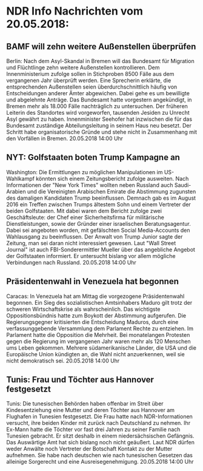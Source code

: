 # NDR Info Nachrichten vom 20.05.2018:


## BAMF will zehn weitere Außenstellen überprüfen
Berlin: Nach dem Asyl-Skandal in Bremen will das Bundesamt für Migration und Flüchtlinge zehn weitere Außenstellen kontrollieren. Dem Innenministerium zufolge sollen in Stichproben 8500 Fälle aus dem vergangenen Jahr überprüft werden. Eine Sprecherin erklärte, die entsprechenden Außenstellen seien überdurchschnittlich häufig von Entscheidungen anderer Ämter abgewichen. Dabei gehe es um bewilligte und abgelehnte Anträge. Das Bundesamt hatte vorgestern angekündigt, in Bremen mehr als 18.000 Fälle nachträglich zu untersuchen. Der früheren Leiterin des Standortes wird vorgeworfen, tausenden Jesiden zu Unrecht Asyl gewährt zu haben. Innenminister Seehofer hat inzwischen die für das Bundesamt zuständige Abteilungsleitung in seinem Haus neu besetzt. Der Schritt habe organisatorische Gründe und stehe nicht in Zusammenhang mit den Vorfällen in Bremen. 20.05.2018 14:00 Uhr 

## NYT: Golfstaaten boten Trump Kampagne an
Washington: Die Ermittlungen zu möglichen Manipulationen im US-Wahlkampf könnten sich einem Zeitungsbericht zufolge ausweiten. Nach Informationen der "New York Times" wollten neben Russland auch Saudi-Arabien und die Vereinigten Arabischen Emirate die Abstimmung zugunsten des damaligen Kandidaten Trump beeinflussen. Demnach gab es im August 2016 ein Treffen zwischen Trumps ältestem Sohn und einem Vertreter der beiden Golfstaaten. Mit dabei waren dem Bericht zufolge zwei Geschäftsleute: der Chef einer Sicherheitsfirma für militärische Dienstleistungen, sowie der Gründer einer israelischen Beratungsagentur. Dabei sei angeboten worden, mit gefälschten Social Media-Accounts den Wahlausgang zu beeinflussen. Der Anwalt von Trump Junior sagte der Zeitung, man sei daran nicht interessiert gewesen. Laut "Wall Street Journal" ist auch FBI-Sonderermittler Mueller über das angebliche Angebot der Golfstaaten informiert. Er untersucht bislang vor allem mögliche Verbindungen nach Russland. 20.05.2018 14:00 Uhr 

## Präsidentenwahl in Venezuela hat begonnen
Caracas: In Venezuela hat am Mittag die vorgezogene Präsidentenwahl begonnen. Ein Sieg des sozialistischen Amtsinhabers Maduro gilt trotz der schweren Wirtschaftskrise als wahrscheinlich. Das wichtigste Oppositionsbündnis hatte zum Boykott der Abstimmung aufgerufen. Die Regierungsgegner kritisierten die Entscheidung Maduros, durch eine verfassunggebende Versammlung dem Parlament Rechte zu entziehen. Im Parlament hatte die Opposition die Mehrheit. Bei monatelangen Protesten gegen die Regierung im vergangenen Jahr waren mehr als 120 Menschen ums Leben gekommen. Mehrere südamerikanische Länder, die USA und die Europäische Union kündigten an, die Wahl nicht anzuerkennen, weil sie nicht demokratisch sei. 20.05.2018 14:00 Uhr 

## Tunis: Frau und Töchter aus Hannover festgesetzt
Tunis: Die tunesischen Behörden haben offenbar im Streit über Kindesentziehung eine Mutter und deren Töchter aus Hannover am Flughafen in Tunesien festgesetzt. Die Frau hatte nach NDR-Informationen versucht, ihre beiden Kinder mit zurück nach Deutschland zu nehmen. Ihr Ex-Mann hatte die Töchter vor fast drei Jahren zu seiner Familie nach Tunesien gebracht. Er sitzt deshalb in einem niedersächsischen Gefängnis. Das Auswärtige Amt hat sich bislang noch nicht geäußert. Laut NDR dürfen weder Anwälte noch Vertreter der Botschaft Kontakt zu der Mutter aufnehmen. Sie habe nach deutschen wie nach tunesischen Gesetzen das alleinige Sorgerecht und eine Ausreisegenehmigung. 20.05.2018 14:00 Uhr 
